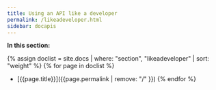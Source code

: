 ```yaml
---
title: Using an API like a developer
permalink: /likeadeveloper.html
sidebar: docapis
---
```


**In this section:**

{% assign doclist = site.docs | where: "section", "likeadeveloper" | sort: "weight" %}
{% for page in doclist %}
* [{{page.title}}]({{page.permalink | remove: "/" }})
{% endfor %}
